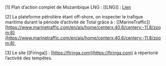 
[1]
Plan d’action complet de Mozambique LNG : [[LNG]] : [Lien](https://www-mozambiquelng-co-mz.translate.goog/sustainability/resettlement/resettlement-plan/?_x_tr_sl=en&_x_tr_tl=fr&_x_tr_hl=fr&_x_tr_pto=sc) 

[2]
La plateforme pétrolière étant off-shore, on inspecter le trafique maritime durant la période d’activité de Total grâce à : [[MarineTraffic]] [https://www.marinetraffic.com/en/ais/home/centerx:40.6/centery:-11.8/zoom:8](https://www.marinetraffic.com/en/ais/home/centerx:40.6/centery:-11.8/zoom:8) 

[3] 
 Le site [[Firinga]] : [https://firinga.com](https://firinga.com) à répertorié l’activité des tempêtes. 
